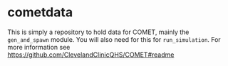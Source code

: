 
<!-- README.md is generated from README.Rmd. Please edit that file -->

# cometdata

<!-- badges: start -->
<!-- badges: end -->

This is simply a repository to hold data for COMET, mainly the
`gen_and_spawn` module. You will also need for this for
`run_simulation`. For more information see
<https://github.com/ClevelandClinicQHS/COMET#readme>
